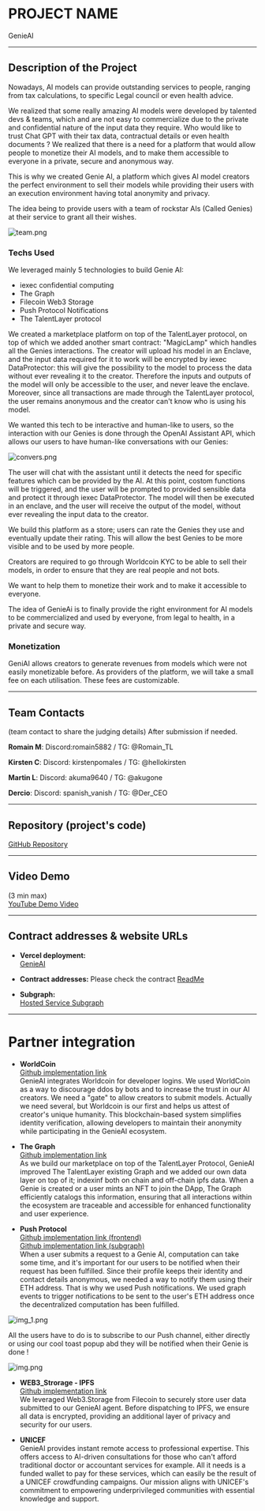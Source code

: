 # PROJECT NAME
GenieAI

---

## Description of the Project
Nowadays, AI models can provide outstanding services to people, ranging from tax calculations, to specific Legal council or even health advice. 

We realized that some really amazing AI models were developed by talented devs & teams, which and are not easy to commercialize due to the private and confidential nature of the input data they require. Who would like to trust Chat GPT with their tax data, contractual details or even health documents ?
We realized that there is a need for a platform that would allow people to monetize their AI models, and to make them accessible to everyone in a private, secure and anonymous way.

This is why we created Genie AI, a platform which gives AI model creators the perfect environment to sell their models while providing their users with an execution environment having total anonymity and privacy.

The idea being to provide users with a team of rockstar AIs (Called Genies) at their service to grant all their wishes.

![team.png](screenshots%2Fteam.png)

### Techs Used
We leveraged mainly 5 technologies to build Genie AI:
 - iexec confidential computing
 - The Graph
 - Filecoin Web3 Storage
 - Push Protocol Notifications
 - The TalentLayer protocol

We created a marketplace platform on top of the TalentLayer protocol, on top of which we added another smart contract: "MagicLamp" which handles all the Genies interactions.
The creator will upload his model in an Enclave, and the input data required for it to work will be encrypted by iexec DataProtector: this will give the possibility to the model to process the data without ever revealing it to the creator. Therefore the inputs and outputs of the model will only be accessible to the user, and never leave the enclave.
Moreover, since all transactions are made through the TalentLayer protocol, the user remains anonymous and the creator can't know who is using his model.

We wanted this tech to be interactive and human-like to users, so the interaction with our Genies is done through the OpenAI Assistant API, which allows our users to have human-like conversations with our Genies:

![convers.png](screenshots%2Fconvers.png)

The user will chat with the assistant until it detects the need for specific features which can be provided by the AI. At this point, costom functions will be triggered, and the user will be prompted to provided sensible data and protect it through iexec DataProtector. The model will then be executed in an enclave, and the user will receive the output of the model, without ever revealing the input data to the creator.


We build this platform as a store; users can rate the Genies they use and eventually update their rating. This will allow the best Genies to be more visible and to be used by more people.


Creators are required to go through Worldcoin KYC to be able to sell their models, in order to ensure that they are real people and not bots.

We want to help them to monetize their work and to make it accessible to everyone.

The idea of GenieAi is to finally provide the right environment for AI models to be commercialized and used by everyone, from legal to health, in a private and secure way.

### Monetization
GeniAI allows creators to generate revenues from models which were not easily monetizable before. As providers of the platform, we will take a small fee on each utilisation. These fees are customizable.

---

## Team Contacts
(team contact to share the judging details) After submission if needed.

**Romain M**:
Discord:romain5882 /
TG: @Romain_TL

**Kirsten C**:
Discord: kirstenpomales / TG: @hellokirsten

**Martin L**:
Discord: akuma9640 /
TG: @akugone 

**Dercio**:
Discord: spanish_vanish /
TG: @Der_CEO


---

## Repository (project's code)
[GitHub Repository]([https://github.com/martorian/quo-roma](https://github.com/orgs/GenieAI-Labs/repositories))

---

## Video Demo
(3 min max)  
[YouTube Demo Video]()

---

## Contract addresses & website URLs


- **Vercel deployment:**  
[GenieAI](https://genieai-zeta.vercel.app/)

- **Contract addresses:**
Please check the contract [ReadMe](https://github.com/GenieAI-Labs/core/blob/main/contracts/README.md)

- **Subgraph:**  
[Hosted Service Subgraph](https://api.studio.thegraph.com/query/58767/genie-ai/version/latest)

---

# Partner integration

- **WorldCoin**  
[Github implementation link](https://github.com/GenieAI-Labs/core/tree/main/dapp/src/components/worldcoin)  
GenieAI integrates Worldcoin for developer logins. We used WorldCoin as a way to discourage ddos by bots and to increase the trust in our AI creators. We need a "gate" to allow creators to submit models. Actually we need several, but Worldcoin is our first and helps us attest of creator's unique humanity. This blockchain-based system simplifies identity verification, allowing developers to maintain their anonymity while participating in the GenieAI ecosystem.


- **The Graph**  
[Github implementation link](https://github.com/GenieAI-Labs/core/tree/main/subgraph)  
As we build our marketplace on top of the TalentLayer Protocol, GenieAI improved The TalentLayer existing Graph and we added our own data layer on top of it; indexinf both on chain and off-chain ipfs data. When a Genie is created or a user mints an NFT to join the DApp, The Graph efficiently catalogs this information, ensuring that all interactions within the ecosystem are traceable and accessible for enhanced functionality and user experience.


- **Push Protocol**  
[Github implementation link (frontend)](https://github.com/GenieAI-Labs/core/tree/main/dapp/src/components/push)  
[Github implementation link (subgraph)](https://github.com/GenieAI-Labs/core/blob/main/subgraph/src/mappings/EPNSNotification.ts)  
When a user submits a request to a Genie AI, computation can take some time, and it's important for our users to be notified when their request has been fulfilled.
Since their profile keeps their identity and contact details anonymous, we needed a way to notify them using their ETH address.
That is why we used Push notifications. We used graph events to trigger notifications to be sent to the user's ETH address once the decentralized computation has been fulfilled.

![img_1.png](screenshots%2Fimg_1.png)

All the users have to do is to subscribe to our Push channel, either directly or using our cool toast popup abd they will be notified when their Genie is done !

![img.png](screenshots%2Fimg.png)

- **WEB3_Strorage - IPFS**  
[Github implementation link](https://github.com/GenieAI-Labs/core/blob/e36858a6a80bc582416768ca41fe93684b578702/dapp/src/pages/api/filecoin)  
We leveraged Web3.Storage from Filecoin to securely store user data submitted to our GenieAI agent. Before dispatching to IPFS, we ensure all data is encrypted, providing an additional layer of privacy and security for our users.


- **UNICEF**  
GenieAI provides instant remote access to professional expertise. This offers access to AI-driven consultations for those who can't afford traditional doctor or accountant services for example. All it needs is a funded wallet to pay for these services, which can easily be the result of a UNICEF crowdfunding campaigns. Our mission aligns with UNICEF's commitment to empowering underprivileged communities with essential knowledge and support.

 



